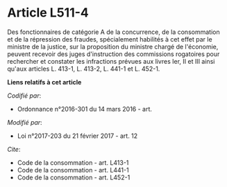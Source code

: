 # Article L511-4

Des fonctionnaires de catégorie A de la concurrence, de la consommation et de la répression des fraudes, spécialement
habilités à cet effet par le ministre de la justice, sur la proposition du ministre chargé de l'économie, peuvent recevoir
des juges d'instruction des commissions rogatoires pour rechercher et constater les infractions prévues aux livres Ier, II et
III ainsi qu'aux articles L. 413-1, L. 413-2, L. 441-1 et L. 452-1.

**Liens relatifs à cet article**

_Codifié par_:

  - Ordonnance n°2016-301 du 14 mars 2016 - art.

_Modifié par_:

  - Loi n°2017-203 du 21 février 2017 - art. 12

_Cite_:

  - Code de la consommation - art. L413-1
  - Code de la consommation - art. L441-1
  - Code de la consommation - art. L452-1

